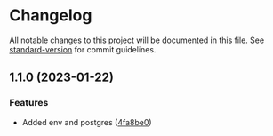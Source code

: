 # Changelog

All notable changes to this project will be documented in this file. See [standard-version](https://github.com/conventional-changelog/standard-version) for commit guidelines.

## 1.1.0 (2023-01-22)


### Features

* Added env and postgres ([4fa8be0](https://github.com/ssjh23/PortfolioBackend/commit/4fa8be0a1a7a99234a451994f91e6bf038cb9741))
